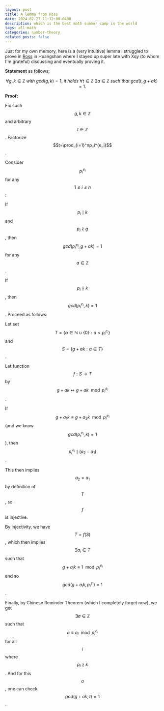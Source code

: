 ```yaml
---
layout: post
title: A lemma from Ross
date: 2024-02-27 11:12:00-0400
description: which is the best math summer camp in the world
tags: all-math
categories: number-theory
related_posts: false
---
```


Just for my own memory, here is a (very intuitive) lemma I struggled to prove in [Ross](https://rossprogram.org/) in Huangshan where I stayed up super late with Xqy (to whom I'm grateful) discussing and eventually proving it. 

**Statement** as follows:


$$
\forall g,k\in\mathbb{Z}\ with\ gcd(g,k)=1,\ it\ holds\ \forall t\in\mathbb{Z}\ \exists a\in\mathbb{Z}\ such\ that\ gcd(t,g+ak)=1.
$$


**Proof:**

Fix such $$g,k\in\mathbb{Z}$$ and arbitrary $$t\in\mathbb{Z}$$. Factorize $$t=\prod_{i=1}^np_i^{e_i}$$.

Consider $$p_i^{e_i}$$ for any $$1\leq i\leq n$$:

If $$p_i\mid k$$ and $$p_i\nmid g$$, then $$gcd(p_i^{e_i},g+ak)=1$$ for any $$a\in\mathbb{Z}$$.

If $$p_i\nmid k$$, then $$gcd(p_i^{e_i},k)=1$$. Proceed as follows:

Let set $$T=\{a\in\mathbb{N}\cup\{0\}: a<p_i^{e_i}\}$$ and $$S=\{g+ak:a\in T\}$$.

Let function $$f:S\rightarrow T$$ by $$g+ak\mapsto g+ak\mod{p_i^{e_i}}$$.

If $$g+a_1k \equiv g+a_2k\mod{p_i^{e_i}}$$ (and we know $$gcd(p_i^{e_i},k)=1$$), then $$p_i^{e_i}\mid (a_2-a_1)$$.

This then implies $$a_2=a_1$$ by definition of $$T$$, so $$f$$ is injective.

By injectivity, we have $$T = f(S)$$, which then implies $$\exists a_i\in T$$ such that $$g+a_ik\equiv 1\mod{p_i^{e_i}}$$ and so $$gcd(g+a_ik, p_i^{e_i})=1$$.

Finally, by Chinese Reminder Theorem (which I completely forget now), we get $$\exists a\in\mathbb{Z}$$ such that $$a\equiv a_i \mod{p_i^{e_i}}$$ for all $$i$$ where $$p_i\nmid k$$. And for this $$a$$, one can check $$gcd(g+ak,t)=1$$.